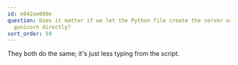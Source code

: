 ```yaml
---
id: e842ae080e
question: Does it matter if we let the Python file create the server or if we run
  gunicorn directly?
sort_order: 59
---
```


They both do the same; it's just less typing from the script.
